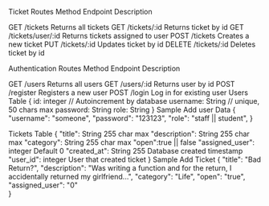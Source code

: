 Ticket Routes
Method	Endpoint	Description

GET	/tickets	Returns all tickets
GET	/tickets/:id	Returns ticket by id
GET	/tickets/user/:id	Returns tickets assigned to user
POST	/tickets	Creates a new ticket
PUT	/tickets/:id	Updates ticket by id
DELETE	/tickets/:id	Deletes ticket by id

Authentication Routes
Method	Endpoint	Description

GET	/users	Returns all users
GET	/users/:id	Returns user by id
POST	/register	Registers a new user
POST	/login	Log in for existing user
Users Table
{
     id: integer // Autoincrement by database
     username: String // unique, 50 chars max
     password: String
     role: String
 }
Sample Add user Data
 {
    "username": "someone",
    "password": "123123",
    "role": "staff || student",
}

Tickets Table
{
    "title": String 255 char max
    "description": String 255 char max
    "category": String 255 char max
    "open":true || false
    "assigned_user": integer Default 0
    "created_at": String 255 Database created timestamp
    "user_id": integer User that created ticket
}
Sample Add Ticket
{
    "title": "Bad Return?",
    "description": "Was writing a function and for the return, I accidentally returned my girlfriend...",
    "category": "Life",
    "open": "true",
    "assigned_user": "0"  
}